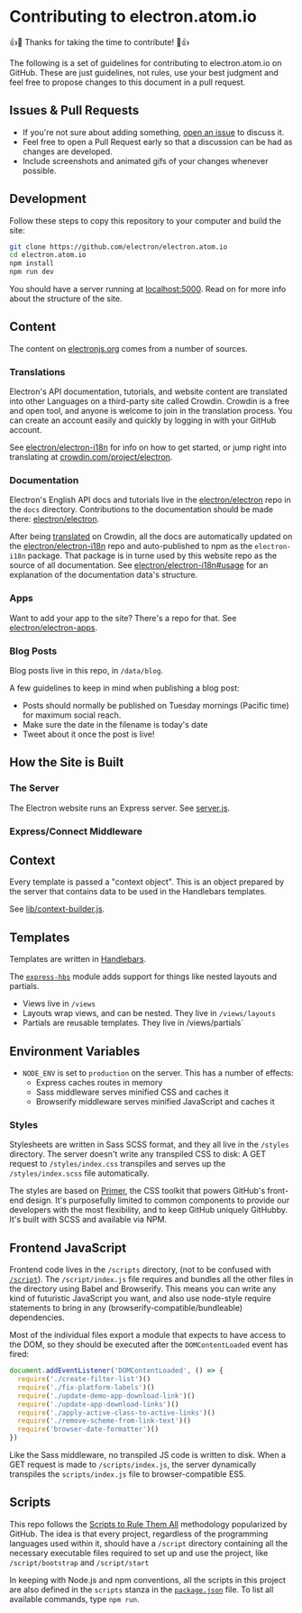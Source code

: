 # Contributing to electron.atom.io

:+1::tada: Thanks for taking the time to contribute! :tada::+1:

The following is a set of guidelines for contributing to electron.atom.io on GitHub. These are just guidelines, not rules, use your best judgment and feel free to propose changes to this document in a pull request.

## Issues & Pull Requests

* If you're not sure about adding something, [open an issue](https://github.com/electron/electron.atom.io/issues/new) to discuss it.
* Feel free to open a Pull Request early so that a discussion can be had as changes are developed.
* Include screenshots and animated gifs of your changes whenever possible.

## Development

Follow these steps to copy this repository to your computer and build the site:

```bash
git clone https://github.com/electron/electron.atom.io
cd electron.atom.io
npm install
npm run dev
```

You should have a server running at [localhost:5000](http://localhost:5000).
Read on for more info about the structure of the site.

## Content

The content on [electronjs.org] comes from a number of sources.

### Translations

Electron's API documentation, tutorials, and website content are translated
into other Languages on a third-party site called Crowdin. Crowdin is a 
free and open tool, and  anyone is welcome to join in the translation process. 
You can create an account easily and quickly by logging in with your GitHub 
account.

See 
[electron/electron-i18n](https://github.com/electron/electron-i18n) for info 
on how to get started, or jump right into translating at 
[crowdin.com/project/electron](https://crowdin.com/project/electron).

### Documentation

Electron's English API docs and tutorials live in the [electron/electron] repo 
in the `docs` directory. Contributions to the documentation should be made there: [electron/electron].

After being [translated](#translations) on Crowdin, all the docs are automatically
updated on the [electron/electron-i18n] repo and auto-published to npm as the
`electron-i18n` package. That package is in turne used by this website repo
as the source of all documentation. See [electron/electron-i18n#usage](https://github.com/electron/electron-i18n#usage) for an explanation of the
documentation data's structure.

### Apps

Want to add your app to the site? There's a repo for that. 
See [electron/electron-apps](https://github.com/electron/electron-apps#adding-your-app).

### Blog Posts

Blog posts live in this repo, in `/data/blog`.

A few guidelines to keep in mind when publishing a blog post:

* Posts should normally be published on Tuesday mornings (Pacific time) for maximum social reach.
* Make sure the date in the filename is today's date
* Tweet about it once the post is live!

## How the Site is Built

### The Server

The Electron website runs an Express server. See [server.js](server.js).

### Express/Connect Middleware


## Context

Every template is passed a "context object". This is an object prepared by
the server that contains data to be used in the Handlebars templates.

See [lib/context-builder.js](lib/context-builder.js).

## Templates

Templates are written in [Handlebars](handlebarsjs.com).

The [`express-hbs`](http://ghub.io/express-hbs) module adds support for things
like nested layouts and partials.

- Views live in `/views`
- Layouts wrap views, and can be nested. They live in `/views/layouts`
- Partials are reusable templates. They live in /views/partials`

## Environment Variables

- `NODE_ENV` is set to `production` on the server. This has a number of effects:
  - Express caches routes in memory
  - Sass middleware serves minified CSS and caches it
  - Browserify middleware serves minified JavaScript and caches it

### Styles

Stylesheets are written in Sass SCSS format, and they all live in the `/styles`
directory. The server doesn't write any transpiled CSS to disk: A GET request
to `/styles/index.css` transpiles and serves up the `/styles/index.scss` file
automatically.

The styles are based on [Primer](https://github.com/primer/primer-css), the CSS toolkit that powers GitHub's front-end design.  It's purposefully limited to common components to provide our developers with the most flexibility, and to keep GitHub uniquely GitHubby. It's built with SCSS and available via NPM.

## Frontend JavaScript

Frontend code lives in the `/scripts` directory, (not to be confused with 
[`/script`](#scripts)). The `/script/index.js` file requires and bundles all 
the other files in the directory using Babel and Browserify. This means you 
can write any kind of futuristic JavaScript you want, and also use node-style 
require statements to bring in any (browserify-compatible/bundleable) 
dependencies.

Most of the individual files export a module that expects to have access to
the DOM, so they should be executed after the `DOMContentLoaded` event has 
fired:

```js
document.addEventListener('DOMContentLoaded', () => {
  require('./create-filter-list')()
  require('./fix-platform-labels')()
  require('./update-demo-app-download-link')()
  require('./update-app-download-links')()
  require('./apply-active-class-to-active-links')()
  require('./remove-scheme-from-link-text')()
  require('browser-date-formatter')()
})
```

Like the Sass middleware, no transpiled JS code is written to disk. When a 
GET request is made to `/scripts/index.js`, the server dynamically transpiles
the `scripts/index.js` file to browser-compatible ES5.

## Scripts

This repo follows the [Scripts to Rule Them All](https://github.com/github/scripts-to-rule-them-all)
methodology popularized by GitHub. The idea is that every project, regardless 
of the programming languages used within it, should have a `/script` directory
containing all the necessary executable files required to set up and use
the project, like `/script/bootstrap` and `/script/start`

In keeping with Node.js and npm conventions, all the scripts in this project are 
also defined in the `scripts` stanza in the [`package.json`](package.json) 
file. To list all available commands, type `npm run`.

[electronjs.org]: https://electronjs.org
[electron/electron]: https://github.com/electron/electron
[electron/electron-i18n]: https://github.com/electron/electron-i18n